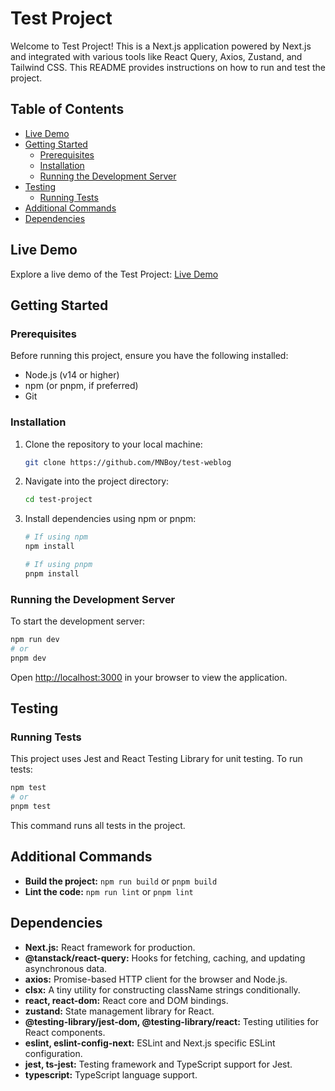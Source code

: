 # Test Project

Welcome to Test Project! This is a Next.js application powered by Next.js and integrated with various tools like React Query, Axios, Zustand, and Tailwind CSS. This README provides instructions on how to run and test the project.

## Table of Contents

- [Live Demo](#live-demo)
- [Getting Started](#getting-started)
  - [Prerequisites](#prerequisites)
  - [Installation](#installation)
  - [Running the Development Server](#running-the-development-server)
- [Testing](#testing)
  - [Running Tests](#running-tests)
- [Additional Commands](#additional-commands)
- [Dependencies](#dependencies)

## Live Demo
Explore a live demo of the Test Project: [Live Demo](https://tenzu-weblog.vercel.app/)

## Getting Started

### Prerequisites

Before running this project, ensure you have the following installed:

- Node.js (v14 or higher)
- npm (or pnpm, if preferred)
- Git

### Installation

1. Clone the repository to your local machine:

   ```bash
   git clone https://github.com/MNBoy/test-weblog
   ```

2. Navigate into the project directory:

   ```bash
   cd test-project
   ```

3. Install dependencies using npm or pnpm:

   ```bash
   # If using npm
   npm install

   # If using pnpm
   pnpm install
   ```

### Running the Development Server

To start the development server:

```bash
npm run dev
# or
pnpm dev
```

Open [http://localhost:3000](http://localhost:3000) in your browser to view the application.

## Testing

### Running Tests

This project uses Jest and React Testing Library for unit testing. To run tests:

```bash
npm test
# or
pnpm test
```

This command runs all tests in the project.

## Additional Commands

- **Build the project:** `npm run build` or `pnpm build`
- **Lint the code:** `npm run lint` or `pnpm lint`

## Dependencies

- **Next.js:** React framework for production.
- **@tanstack/react-query:** Hooks for fetching, caching, and updating asynchronous data.
- **axios:** Promise-based HTTP client for the browser and Node.js.
- **clsx:** A tiny utility for constructing className strings conditionally.
- **react, react-dom:** React core and DOM bindings.
- **zustand:** State management library for React.
- **@testing-library/jest-dom, @testing-library/react:** Testing utilities for React components.
- **eslint, eslint-config-next:** ESLint and Next.js specific ESLint configuration.
- **jest, ts-jest:** Testing framework and TypeScript support for Jest.
- **typescript:** TypeScript language support.
